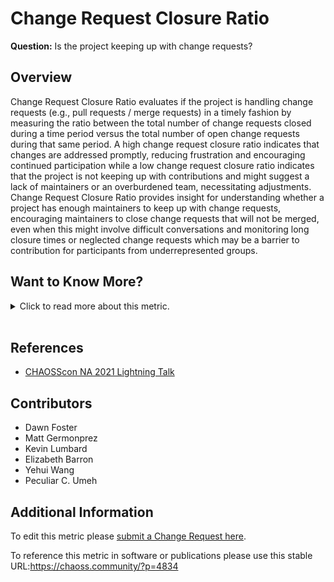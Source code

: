 # Change Request Closure Ratio

**Question:**  Is the project keeping up with change requests?

## Overview

Change Request Closure Ratio evaluates if the project is handling change requests (e.g., pull requests / merge requests) in a timely fashion by measuring the ratio between the total number of change requests closed during a time period versus the total number of open change requests during that same period. A high change request closure ratio indicates that changes are addressed promptly, reducing frustration and encouraging continued participation while a low change request closure ratio indicates that the project is not keeping up with contributions and might suggest a lack of maintainers or an overburdened team, necessitating adjustments. Change Request Closure Ratio provides insight for understanding whether a project has enough maintainers to keep up with change requests, encouraging maintainers to close change requests that will not be merged, even when this might involve difficult conversations and monitoring long closure times or neglected change requests which may be a barrier to contribution for participants from underrepresented groups.

## Want to Know More?

<span markdown="1"><details>

<summary>Click to read more about this metric.</summary>

### Filters (optional)

*   Date ranges (e.g., past 90 days, past year)
*   Automated responses, e.g., only count replies from real people by filtering bots and other automated replies
*   Labels
*   Type of change request (bug fixes vs. new features)
*   Type of close (accepted vs. rejected)

### Visualizations (optional)

**Total vs. Closed Pull Requests**: Data from Augur displayed using the Seaborn Python library.
![Total vs. Closed Pull Requests](https://github.com/chaoss/wg-metrics-development/blob/main/focus-areas/time/images/change-request-closure-ratio-augur-py.png)

*REI* [Data from GrimoireLab](https://chaoss.biterg.io/app/kibana#/dashboard/9663d5a0-e1dc-11e8-8aac-ef7fd4d8cbad?_g=h@e261bfa&_a=h@2475efc) (REI: Review Efficiency Index, defined as the number of closed pull requests divided by the number of open ones in a given period of time. Measures efficiency closing pull requests.)

![Review Efficiency Index](https://github.com/chaoss/wg-metrics-development/blob/main/focus-areas/time/images/change-request-closure-ratio-rei-grimoirelab.png)

</details></span><br>

## References

*   [CHAOSScon NA 2021 Lightning Talk](https://www.youtube.com/watch?v=DynqP2_W1ts)

## Contributors

*   Dawn Foster
*   Matt Germonprez
*   Kevin Lumbard
*   Elizabeth Barron
*   Yehui Wang
*   Peculiar C. Umeh

## Additional Information

To edit this metric please [submit a Change Request here](https://github.com/chaoss/wg-metrics-development/blob/main/focus-areas/time/change-request-closure-ratio.md).

To reference this metric in software or publications please use this stable URL:<https://chaoss.community/?p=4834>

<!-- # For groupings in the knowledge base
Context tags: Lifecycle, Contribution
Keyword tags: Time to close, pull request, merge request, ratio, Review Efficiency
-->
